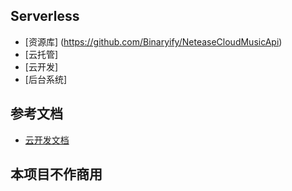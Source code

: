 ## Serverless 
- [资源库] (https://github.com/Binaryify/NeteaseCloudMusicApi)
- [云托管] 
- [云开发]
- [后台系统]

## 参考文档
- [云开发文档](https://developers.weixin.qq.com/miniprogram/dev/wxcloud/basis/getting-started.html)

## 本项目不作商用

